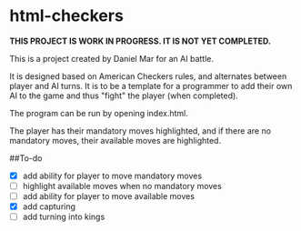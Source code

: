 # html-checkers
**THIS PROJECT IS WORK IN PROGRESS. IT IS NOT YET COMPLETED.**

This is a project created by Daniel Mar for an AI battle. 

It is designed based on American Checkers rules, and alternates between player and AI turns. It is to be a template for a programmer to add their own AI to the game and thus "fight" the player (when completed). 

The program can be run by opening index.html.

The player has their mandatory moves highlighted, and if there are no mandatory moves, their available moves are highlighted.

##To-do
- [x] add ability for player to move mandatory moves
- [ ] highlight available moves when no mandatory moves
- [ ] add ability for player to move available moves
- [x] add capturing
- [ ] add turning into kings
